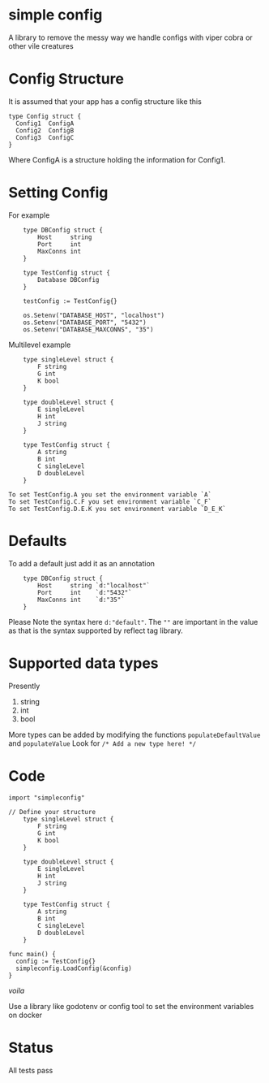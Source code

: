 # simple config

A library to remove the messy way we handle configs with viper cobra or other vile creatures

# Config Structure

It is assumed that your app has a config structure like this

```
type Config struct {
  Config1  ConfigA
  Config2  ConfigB
  Config3  ConfigC
}
```

Where ConfigA is a structure holding the information for Config1.

# Setting Config

For example

```
	type DBConfig struct {
		Host     string
		Port     int
		MaxConns int
	}

	type TestConfig struct {
		Database DBConfig
	}

	testConfig := TestConfig{}

	os.Setenv("DATABASE_HOST", "localhost")
	os.Setenv("DATABASE_PORT", "5432")
	os.Setenv("DATABASE_MAXCONNS", "35")

```

Multilevel example

```
	type singleLevel struct {
		F string
		G int
		K bool
	}

	type doubleLevel struct {
		E singleLevel
		H int
		J string
	}

	type TestConfig struct {
		A string
		B int
		C singleLevel
		D doubleLevel
	}

To set TestConfig.A you set the environment variable `A`
To set TestConfig.C.F you set environment variable `C_F`
To set TestConfig.D.E.K you set environment variable `D_E_K`
```
# Defaults

To add a default just add it as an annotation
```
	type DBConfig struct {
		Host     string `d:"localhost"`
		Port     int    `d:"5432"`
		MaxConns int    `d:"35"`
	}
```

Please Note the syntax here `d:"default"`. The `""` are important in the value as that is the syntax supported by reflect tag library.

# Supported data types

Presently
1. string
2. int
3. bool

More types can be added by modifying the functions `populateDefaultValue` and `populateValue` Look for 
`/* Add a new type here! */`

# Code

```
import "simpleconfig"

// Define your structure
	type singleLevel struct {
		F string
		G int
		K bool
	}

	type doubleLevel struct {
		E singleLevel
		H int
		J string
	}

	type TestConfig struct {
		A string
		B int
		C singleLevel
		D doubleLevel
	}

func main() {
  config := TestConfig{}
  simpleconfig.LoadConfig(&config)
}

```
_voila_

Use a library like godotenv or config tool to set the environment variables on docker

# Status

All tests pass
